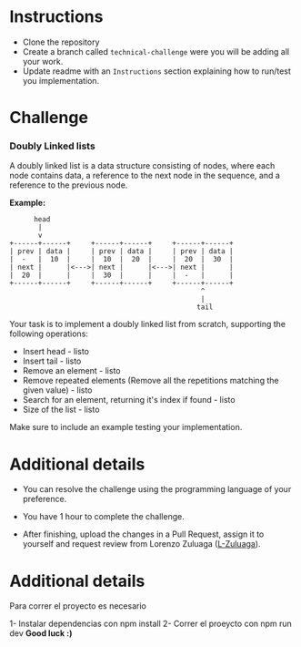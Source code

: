 # Instructions

- Clone the repository
- Create a branch called `technical-challenge` were you will be adding all your work.
- Update readme with an `Instructions` section explaining how to run/test you implementation.

# Challenge

### Doubly Linked lists

A doubly linked list is a data structure consisting of nodes, where each node contains data, a reference to the next node in the sequence, and a reference to the previous node.

**Example:**

```
      head
       |
       v
+------+------+     +------+------+     +------+------+
| prev | data |     | prev | data |     | prev | data |
|  -   |  10  |     |  10  |  20  |     |  20  |  30  |
| next |      |<--->| next |      |<--->| next |      |
|  20  |      |     |  30  |      |     |  -   |      |
+------+------+     +------+------+     +------+------+
                                               ^
                                               |
                                              tail
```

Your task is to implement a doubly linked list from scratch, supporting the following operations:

- Insert head - listo
- Insert tail - listo
- Remove an element - listo
- Remove repeated elements (Remove all the repetitions matching the given value) - listo
- Search for an element, returning it's index if found - listo
- Size of the list - listo

Make sure to include an example testing your implementation.

# Additional details

- You can resolve the challenge using the programming language of your preference.

- You have 1 hour to complete the challenge.

- After finishing, upload the changes in a Pull Request, assign it to yourself and request review from Lorenzo Zuluaga ([L-Zuluaga](https://github.com/L-Zuluaga)).

# Additional details
Para correr el proyecto es necesario

1- Instalar dependencias con npm install
2- Correr el proeycto con npm run dev
**Good luck :)**
